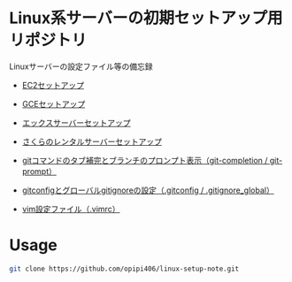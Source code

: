 # Linux系サーバーの初期セットアップ用リポジトリ

Linuxサーバーの設定ファイル等の備忘録

- [EC2セットアップ](./01.EC2/README.md)
- [GCEセットアップ](./02.GCE/README.md)
- [エックスサーバーセットアップ](./02.%E3%82%A8%E3%83%83%E3%82%AF%E3%82%B9%E3%82%B5%E3%83%BC%E3%83%90%E3%83%BC/README.md)
- [さくらのレンタルサーバーセットアップ](./03.%E3%81%95%E3%81%8F%E3%82%89%E3%81%AE%E3%83%AC%E3%83%B3%E3%82%BF%E3%83%AB%E3%82%B5%E3%83%BC%E3%83%90%E3%83%BC/README.md)

- [gitコマンドのタブ補完とブランチのプロンプト表示（git-completion / git-prompt）](./git-prompt/)
- [gitconfigとグローバルgitignoreの設定（.gitconfig / .gitignore_global）](./gitconfig/)
- [vim設定ファイル（.vimrc）](./vim/)

# Usage
```bash
git clone https://github.com/opipi406/linux-setup-note.git
```